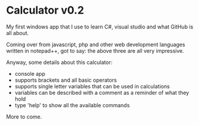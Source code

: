 # Calculator v0.2

My first windows app that I use to learn C#, visual studio and what GitHub is all about. 

Coming over from javascript, php and other web development languages written in notepad++, got to say: the above three are all very impressive.

Anyway, some details about this calculator:
- console app
- supports brackets and all basic operators
- supports single letter variables that can be used in calculations
- variables can be described with a comment as a reminder of what they hold
- type 'help' to show all the available commands

More to come.
